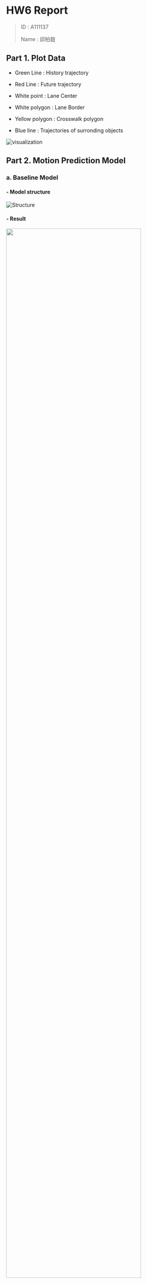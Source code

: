 # **HW6 Report**

> ID : A111137
>
> Name : 邱柏鎧

## **Part 1. Plot Data**

- Green Line : History trajectory

- Red Line : Future trajectory

- White point : Lane Center

- White polygon : Lane Border

- Yellow polygon : Crosswalk polygon

- Blue line : Trajectories of surronding objects

![visualization](./Picture/visualization.png)

## **Part 2. Motion Prediction Model**

### **a. Baseline Model**

#### **- Model structure**

![Structure](./Picture/NNstruct.png)

#### **- Result**

<!-- ![Success](./Picture/Baseline_works.png) -->

<img src=./Picture/Baseline_works.png width=85%>

#### **- Failure Case study**

In the basic condition like driving straight forward, the model seems predicting well. However, if the car intend to cornering, the final result may looks not realiable, nevertheless, the tendency still works well in turning condition. (Not all 6 prediction works well, some of them will diverge!)

Belows are some failure condition :

> Green line with high transparent is groundtruth

- Changing lane

    ![Fail - ChangeLane](./Picture/Baseline_changinglaneFailure.png)

- Cornering

    ![Fail - Cornering](./Picture/Baseline_corneringFailure.png)

- Unsure Failure (guess : acceleration from static condition)

    ![Fail - unsure](./Picture/Baseline_accFailure.png)

    ![Fail - unsure](./Picture/Baseline_notsureFailure.png)

### **b. Modify Model**

#### **- Model structure**

To avoid problem of some condition, like changing lane problem of cornering problem, we need to consider surrounding object (neighbor). But not all object need to be consider, so self-attention can accomplish this requirement. Using exist multihead attention structure, we can easily reach the goal.

![Structure](./Picture/Modify_NNstruct.png)

#### **- Result**

- Straight forward

    ![straight forward](./Picture/Modify_model/Predict_works.png)

- Cornering

    ![cornering](./Picture/Modify_model/Cornering_better.png)

- Acceleration

    ![acc](./Picture/Modify_model/acc_seemsSOSO.png)

- Lane Change

    ![laneChange](./Picture/Modify_model/LaneChange_works.png)

#### **- Failure Case study**

Some of the condition still not works well, cornering and acceleration(deceleration) conditions are hard to predicted by just adding neighbor into nn structure. Sometimes it works, but can't be 100% guaranty. The best way is changing some structure in neural network, or even changing the design of loss function.

![corneringFailure](./Picture/Modify_model/Cornering_failure.png)

## **Part 3. Validation on KungFu road data**

### **- Result**

- Straight forward

    ![straight](./Picture/KungFuResult/Straight3.png)

- Cornering

    ![cornering](./Picture/KungFuResult/Cornering.png)

- Accelearation

    ![acc](./Picture/KungFuResult/acc.png)

- Deceleration

    ![deceleration](./Picture/KungFuResult/deceleration.png)

### **- Failure Case study**

Some of the condition works unacceptable. Changing lane and start from stop condition are hard to predict in my training network. In my opinion, maybe lane-changing is not rarely based on neighbors' motion, the traffic light, or some action policy may make prediction more difficult.

![fail](./Picture/KungFuResult/ChangeLane_Failure.png)